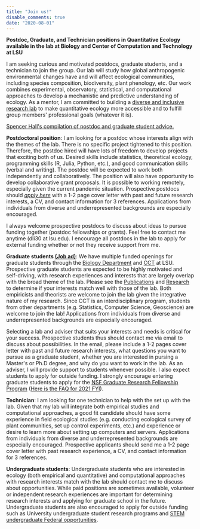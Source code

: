 ```yaml
---
title: "Join us!"
disable_comments: true
date: "2020-08-01"
---
```


**Postdoc, Graduate, and Technician positions in Quantitative Ecology available in the lab at Biology and Center of Computation and Technology at LSU**

I am seeking curious and motivated postdocs, graduate students, and a technician to join the group. Our lab will study how global anthropogenic environmental changes have and will affect ecological communities, including species composition, biodiversity, plant phenology, etc. Our work combines experimental, observatory, statistical, and computational approaches to develop a mechanistic and predictive understanding of ecology. As a mentor, I am committed to building a [diverse and inclusive research lab](/value/) to make quantitative ecology more accessible and to fulfill group members' professional goals (whatever it is).

[Spencer Hall's compilation of postdoc and graduate student advice.](https://halllab2.sitehost.iu.edu/grad-student-resources.html)

**Postdoctoral position**: I am looking for a postdoc whose interests align with the themes of the lab. There is no specific project tightened to this position. Therefore, the postdoc hired will have lots of freedom to develop projects that exciting both of us. Desired skills include statistics, theoretical ecology, programming skills (R, Julia, Python, etc.), and good communication skills (verbal and writing). The postdoc will be expected to work both independently and collaboratively. The position will also have opportunity to develop collaborative grant proposals. It is possible to working remotely, especially given the current pandemic situation. Prospective postdocs should [*apply here*](https://t.co/xh0MZN2kwC?amp=1) with a 1-2 page cover letter with past and future research interests, a CV, and contact information for 3 references. Applications from individuals from diverse and underrepresented backgrounds are especially encouraged.

I always welcome prospective postdocs to discuss about ideas to pursue funding together (postdoc fellowships or grants). Feel free to contact me anytime (dli30 at lsu.edu). I encourage all postdocs in the lab to apply for external funding whether or not they receive support from me.

**Graduate students [(Job ad)](/pdf/phd_position_2021fall.pdf)**: We have multiple funded openings for graduate students through the [Biology Department](https://www.lsu.edu/science/biosci/graduateprogram/graduatestudies.php) and [CCT](https://www.cct.lsu.edu/) at LSU. Prospective graduate students are expected to be highly motivated and self-driving, with research experiences and interests that are largely overlap with the broad theme of the lab. Please see the [Publications](/publications/) and [Research](/research/) to determine if your interests match well with those of the lab. Both empiricists and theorists are welcome to join the lab given the integrative nature of my research. Since CCT is an interdisciplinary program, students from other departments (e.g. Statistics, Computer Science, Geoscience) are welcome to join the lab! Applications from individuals from diverse and underrepresented backgrounds are especially encouraged.

Selecting a lab and adviser that suits your interests and needs is critical for your success. Prospective students thus should contact me via email to discuss about possibilities. In the email, please include a 1-2 pages cover letter with past and future research interests, what questions you want to pursue as a graduate student, whether you are interested in pursing a Master's or Ph.D degree, and why do you want to work in the lab. As an adviser, I will provide support to students whenever possible. I also expect students to apply for outside funding. I strongly encourage entering graduate students to apply for the [NSF Graduate Research Fellowship Program](http://www.nsfgrfp.org/) ([Here is the FAQ for 2021 FYI](https://www.nsf.gov/pubs/2020/nsf20114/nsf20114.jsp?WT.mc_id=USNSF_25&WT.mc_ev=click)).   

**Technician**: I am looking for one technician to help with the set up with the lab. Given that my lab will integrate both empirical studies and computational approaches, a good fit candidate should have some experience in field ecological studies (e.g. conducting ecological survey of plant communities, set up control experiments, etc.) and experience or desire to learn more about setting up computers and servers. Applications from individuals from diverse and underrepresented backgrounds are especially encouraged. Prospective applicants should send me a 1-2 page cover letter with past research experience, a CV, and contact information for 3 references. 

**Undergraduate students**: Undergraduate students who are interested in ecology (both empirical and quantitative) and computational approaches with research interests match with the lab should contact me to discuss about opportunities. While paid positions are sometimes available, volunteer or independent research experiences are important for determining research interests and applying for graduate school in the future. Undergraduate students are also encouraged to apply for outside funding such as University undergraduate student research programs and [STEM undergraduate Federal opportunities](https://stemundergrads.science.gov/).
